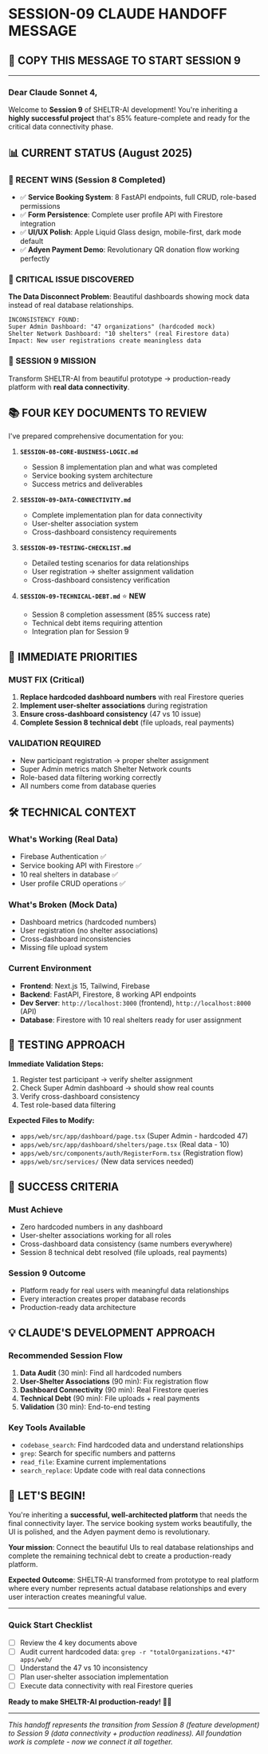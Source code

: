 # SESSION-09 CLAUDE HANDOFF MESSAGE

## 🚀 **COPY THIS MESSAGE TO START SESSION 9**

---

### **Dear Claude Sonnet 4,**

Welcome to **Session 9** of SHELTR-AI development! You're inheriting a **highly successful project** that's 85% feature-complete and ready for the critical data connectivity phase.

## 📊 **CURRENT STATUS (August 2025)**

### **🎉 RECENT WINS (Session 8 Completed)**
- ✅ **Service Booking System**: 8 FastAPI endpoints, full CRUD, role-based permissions
- ✅ **Form Persistence**: Complete user profile API with Firestore integration
- ✅ **UI/UX Polish**: Apple Liquid Glass design, mobile-first, dark mode default
- ✅ **Adyen Payment Demo**: Revolutionary QR donation flow working perfectly

### **🚨 CRITICAL ISSUE DISCOVERED**
**The Data Disconnect Problem**: Beautiful dashboards showing mock data instead of real database relationships.

```
INCONSISTENCY FOUND:
Super Admin Dashboard: "47 organizations" (hardcoded mock)
Shelter Network Dashboard: "10 shelters" (real Firestore data)
Impact: New user registrations create meaningless data
```

### **🎯 SESSION 9 MISSION**
Transform SHELTR-AI from beautiful prototype → production-ready platform with **real data connectivity**.

## 📚 **FOUR KEY DOCUMENTS TO REVIEW**

I've prepared comprehensive documentation for you:

1. **`SESSION-08-CORE-BUSINESS-LOGIC.md`**
   - Session 8 implementation plan and what was completed
   - Service booking system architecture
   - Success metrics and deliverables

2. **`SESSION-09-DATA-CONNECTIVITY.md`**
   - Complete implementation plan for data connectivity
   - User-shelter association system
   - Cross-dashboard consistency requirements

3. **`SESSION-09-TESTING-CHECKLIST.md`**
   - Detailed testing scenarios for data relationships
   - User registration → shelter assignment validation
   - Cross-dashboard consistency verification

4. **`SESSION-09-TECHNICAL-DEBT.md`** ⭐ **NEW**
   - Session 8 completion assessment (85% success rate)
   - Technical debt items requiring attention
   - Integration plan for Session 9

## 🔧 **IMMEDIATE PRIORITIES**

### **MUST FIX (Critical)**
1. **Replace hardcoded dashboard numbers** with real Firestore queries
2. **Implement user-shelter associations** during registration
3. **Ensure cross-dashboard consistency** (47 vs 10 issue)
4. **Complete Session 8 technical debt** (file uploads, real payments)

### **VALIDATION REQUIRED**
- New participant registration → proper shelter assignment
- Super Admin metrics match Shelter Network counts  
- Role-based data filtering working correctly
- All numbers come from database queries

## 🛠️ **TECHNICAL CONTEXT**

### **What's Working (Real Data)**
- Firebase Authentication ✅
- Service booking API with Firestore ✅
- 10 real shelters in database ✅
- User profile CRUD operations ✅

### **What's Broken (Mock Data)**
- Dashboard metrics (hardcoded numbers)
- User registration (no shelter associations)
- Cross-dashboard inconsistencies
- Missing file upload system

### **Current Environment**
- **Frontend**: Next.js 15, Tailwind, Firebase
- **Backend**: FastAPI, Firestore, 8 working API endpoints
- **Dev Server**: `http://localhost:3000` (frontend), `http://localhost:8000` (API)
- **Database**: Firestore with 10 real shelters ready for user assignment

## 🧪 **TESTING APPROACH**

**Immediate Validation Steps:**
1. Register test participant → verify shelter assignment
2. Check Super Admin dashboard → should show real counts
3. Verify cross-dashboard consistency
4. Test role-based data filtering

**Expected Files to Modify:**
- `apps/web/src/app/dashboard/page.tsx` (Super Admin - hardcoded 47)
- `apps/web/src/app/dashboard/shelters/page.tsx` (Real data - 10)
- `apps/web/src/components/auth/RegisterForm.tsx` (Registration flow)
- `apps/web/src/services/` (New data services needed)

## 🎯 **SUCCESS CRITERIA**

### **Must Achieve**
- Zero hardcoded numbers in any dashboard
- User-shelter associations working for all roles
- Cross-dashboard data consistency (same numbers everywhere)
- Session 8 technical debt resolved (file uploads, real payments)

### **Session 9 Outcome**
- Platform ready for real users with meaningful data relationships
- Every interaction creates proper database records
- Production-ready data architecture

## 💡 **CLAUDE'S DEVELOPMENT APPROACH**

### **Recommended Session Flow**
1. **Data Audit** (30 min): Find all hardcoded numbers
2. **User-Shelter Associations** (90 min): Fix registration flow
3. **Dashboard Connectivity** (90 min): Real Firestore queries
4. **Technical Debt** (90 min): File uploads + real payments
5. **Validation** (30 min): End-to-end testing

### **Key Tools Available**
- `codebase_search`: Find hardcoded data and understand relationships
- `grep`: Search for specific numbers and patterns
- `read_file`: Examine current implementations
- `search_replace`: Update code with real data connections

## 🚀 **LET'S BEGIN!**

You're inheriting a **successful, well-architected platform** that needs the final connectivity layer. The service booking system works beautifully, the UI is polished, and the Adyen payment demo is revolutionary.

**Your mission**: Connect the beautiful UIs to real database relationships and complete the remaining technical debt to create a production-ready platform.

**Expected Outcome**: SHELTR-AI transformed from prototype to real platform where every number represents actual database relationships and every user interaction creates meaningful value.

---

### **Quick Start Checklist**
- [ ] Review the 4 key documents above
- [ ] Audit current hardcoded data: `grep -r "totalOrganizations.*47" apps/web/`
- [ ] Understand the 47 vs 10 inconsistency
- [ ] Plan user-shelter association implementation
- [ ] Execute data connectivity with real Firestore queries

**Ready to make SHELTR-AI production-ready! 🎯🚀**

---

*This handoff represents the transition from Session 8 (feature development) to Session 9 (data connectivity + production readiness). All foundation work is complete - now we connect it all together.*
